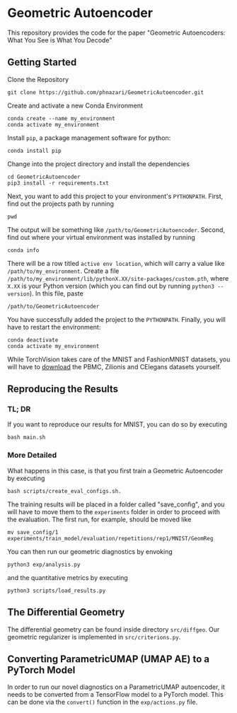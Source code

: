 # Geometric Autoencoder

This repository provides the code for the paper "Geometric Autoencoders: What You See is What You Decode"

## Getting Started

Clone the Repository

```
git clone https://github.com/phnazari/GeometricAutoencoder.git
```

Create and activate a new Conda Environment

```
conda create --name my_environment
conda activate my_environment
```

Install `pip`, a package management software for python:

```
conda install pip
```

Change into the project directory and install the dependencies

```
cd GeometricAutoencoder
pip3 install -r requirements.txt
```

Next, you want to add this project to your environment's `PYTHONPATH`. First, find out the projects path by running
```
pwd
```
The output will be something like `/path/to/GeometricAutoencoder`. Second, find out where your virtual environment was installed by running
```
conda info
```
There will be a row titled `active env location`, which will carry a value like `/path/to/my_environment`. Create a file `/path/to/my_environment/lib/pythonX.XX/site-packages/custom.pth`, where `X.XX` is your Python version (which you can find out by running `python3 --version`). In this file, paste
```
/path/to/GeometricAutoencoder
```

You have successfully added the project to the `PYTHONPATH`. Finally, you will have to restart the environment:
```
conda deactivate
conda activate my_environment
```

While TorchVision takes care of the MNIST and FashionMNIST datasets, you will have to [download](http://cb.csail.mit.edu/cb/densvis/datasets/) the PBMC, Zilionis and CElegans datasets yourself.

## Reproducing the Results

### TL; DR
If you want to reproduce our results for MNIST, you can do so by executing

```
bash main.sh
```

### More Detailed

What happens in this case, is that you first train a Geometric Autoencoder by executing
```
bash scripts/create_eval_configs.sh.
```
The training results will be placed in a folder called "save_config", and you will have to move them to the `experiments` folder in order to proceed with the evaluation. The first run, for example, should be moved like

```
mv save_config/1 experiments/train_model/evaluation/repetitions/rep1/MNIST/GeomReg
```

You can then run our geometric diagnostics by envoking
```
python3 exp/analysis.py
```
and the quantitative metrics by executing
```
python3 scripts/load_results.py
```


## The Differential Geometry
The differential geometry can be found inside directory `src/diffgeo`. Our geometric regularizer is implemented in `src/criterions.py`.



## Converting ParametricUMAP (UMAP AE) to a PyTorch Model
In order to run our novel diagnostics on a ParametricUMAP autoencoder, it needs to be converted from a TensorFlow model to a PyTorch model. This can be done via the `convert()` function in the `exp/actions.py` file.
